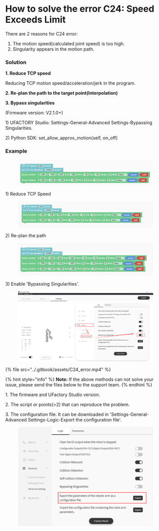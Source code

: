 # How to solve the error C24: Speed Exceeds Limit

There are 2 reasons for C24 error:

1. The motion speed(calculated joint speed) is too high.
2. Singularity appears in the motion path.

### **Solution**

**1. Reduce TCP speed**

Reducing TCP motion speed/acceleration/jerk in the program.

**2. Re-plan the path to the target point(Interpolation)**

**3. Bypass singularities**

(Firmware version: V2.1.0+)

1\) UFACTORY Studio: Settings-General-Advanced Settings-Bypassing Singularities.

2\) Python SDK: set\_allow\_approx\_motion(self, on\_off)

### **Example**

<figure><img src="../.gitbook/assets/image (14).png" alt=""><figcaption></figcaption></figure>

1\) Reduce TCP Speed

<figure><img src="../.gitbook/assets/image (16).png" alt=""><figcaption></figcaption></figure>

2\) Re-plan the path

<figure><img src="../.gitbook/assets/image (17).png" alt=""><figcaption></figcaption></figure>

3\) Enable 'Bypassing Singularities'.

<figure><img src="../.gitbook/assets/image (13).png" alt=""><figcaption></figcaption></figure>

{% file src="../.gitbook/assets/C24_error.mp4" %}



{% hint style="info" %}
**Note:** If the above methods can not solve your issue, please send the files below to the support team.
{% endhint %}

1\. The firmware and UFactory Studio version.

2\. The script or points(>2) that can reproduce the problem.

3\. The configuration file. It can be downloaded in 'Settings-General-Advanced Settings-Logic-Export the configuration file'.

<figure><img src="../.gitbook/assets/image (12).png" alt=""><figcaption></figcaption></figure>

